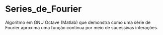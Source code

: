 # Series_de_Fourier
Algoritmo em GNU Octave (Matlab) que demonstra como uma série de Fourier aproxima uma função continua por meio de sucessivas interações.
